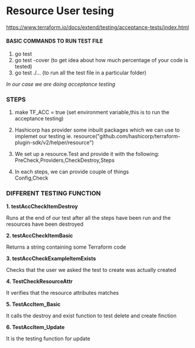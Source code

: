# Resource User tesing

<https://www.terraform.io/docs/extend/testing/acceptance-tests/index.html>

#### BASIC COMMANDS TO RUN TEST FILE

1. go test <br/>
2. go test -cover (to get idea about how much percentage of your code is tested) <br />
3. go test ./... (to run all the test file in a particular folder) <br />

*In our case we are doing acceptance testing* <br />

### <strong> STEPS</strong>

1. make TF_ACC = true (set environment variable,this is to run the acceptance testing) <br />

2. Hashicorp has provider some inbuilt packages which we can use to implemet our testing ie. resource("github.com/hashicorp/terraform-plugin-sdk/v2/helper/resource") <br />

3. We set up a resource.Test and provide it with the following: <br />
PreCheck,Providers,CheckDestroy,Steps <br />

4. In each steps, we can provide couple of things <br />
Config,Check <br />

### DIFFERENT TESTING FUNCTION

<strong>1. testAccCheckItemDestroy</strong>

Runs at the end of our test after all the steps have been run and the resources have been destroyed <br />

<strong>2. testAccCheckItemBasic </strong>

Returns a string containing some Terraform code <br />

<strong>3. testAccCheckExampleItemExists </strong>

Checks that the user we asked the test to create was actually created <br />

<strong>4. TestCheckResourceAttr </strong>

It verifies that the resource attributes matches <br />

<strong>5. TestAccItem_Basic </strong>

It calls the destroy and exist function to test delete and create finction <br />

<strong>6. TestAccItem_Update</strong>

It is the testing function for update <br />
